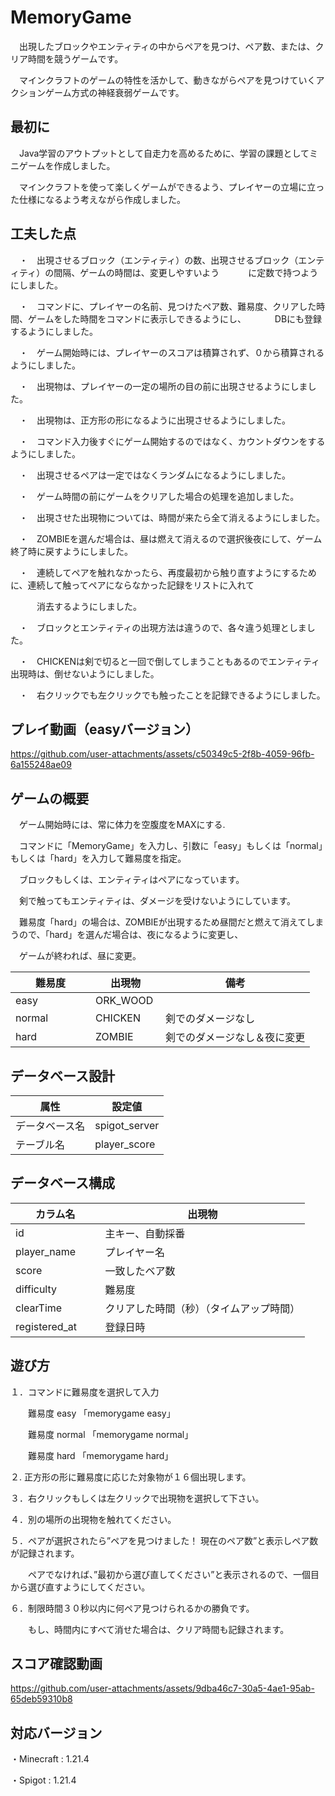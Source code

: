 # MemoryGame
　出現したブロックやエンティティの中からペアを見つけ、ペア数、または、クリア時間を競うゲームです。

　マインクラフトのゲームの特性を活かして、動きながらペアを見つけていくアクションゲーム方式の神経衰弱ゲームです。

## 最初に

　Java学習のアウトプットとして自走力を高めるために、学習の課題としてミニゲームを作成しました。

　マインクラフトを使って楽しくゲームができるよう、プレイヤーの立場に立った仕様になるよう考えながら作成しました。

## 工夫した点

　・　出現させるブロック（エンティティ）の数、出現させるブロック（エンティティ）の間隔、ゲームの時間は、変更しやすいよう
　　　に定数で持つようにしました。

　・　コマンドに、プレイヤーの名前、見つけたペア数、難易度、クリアした時間、ゲームをした時間をコマンドに表示しできるようにし、
　　　DBにも登録するようにしました。

　・　ゲーム開始時には、プレイヤーのスコアは積算されず、０から積算されるようにしました。

　・　出現物は、プレイヤーの一定の場所の目の前に出現させるようにしました。

　・　出現物は、正方形の形になるように出現させるようにしました。

　・　コマンド入力後すぐにゲーム開始するのではなく、カウントダウンをするようにしました。

　・　出現させるペアは一定ではなくランダムになるようにしました。

　・　ゲーム時間の前にゲームをクリアした場合の処理を追加しました。

　・　出現させた出現物については、時間が来たら全て消えるようにしました。

　・　ZOMBIEを選んだ場合は、昼は燃えて消えるので選択後夜にして、ゲーム終了時に戻すようにしました。

　・　連続してペアを触れなかったら、再度最初から触り直すようにするために、連続して触ってペアにならなかった記録をリストに入れて

　　　消去するようにしました。

　・　ブロックとエンティティの出現方法は違うので、各々違う処理としました。

　・　CHICKENは剣で切ると一回で倒してしまうこともあるのでエンティティ出現時は、倒せないようにしました。

　・　右クリックでも左クリックでも触ったことを記録できるようにしました。

## プレイ動画（easyバージョン）

https://github.com/user-attachments/assets/c50349c5-2f8b-4059-96fb-6a155248ae09

## ゲームの概要
　ゲーム開始時には、常に体力を空腹度をMAXにする.

　コマンドに「MemoryGame」を入力し、引数に「easy」もしくは「normal」もしくは「hard」を入力して難易度を指定。

　ブロックもしくは、エンティティはペアになっています。

　剣で触ってもエンティティは、ダメージを受けないようにしています。

　難易度「hard」の場合は、ZOMBIEが出現するため昼間だと燃えて消えてしまうので、「hard」を選んだ場合は、夜になるように変更し、

　ゲームが終われば、昼に変更。


|難易度　　　　 |出現物　　　 |備考 　　　　　　　　　　　|
|-----|-----|-----|
| easy | ORK_WOOD |        |
| normal | CHICKEN | 剣でのダメージなし |
| hard | ZOMBIE | 剣でのダメージなし＆夜に変更 |

## データベース設計
|属性　　　　 |設定値　　　 |
|-----|-----|
| データベース名 | spigot_server |
| テーブル名 | player_score | 

## データベース構成
|カラム名　　　　 |出現物　　　 |
|-----|-----|
| id | 主キー、自動採番 |
| player_name | プレイヤー名 |
| score | 一致したベア数 |
| difficulty | 難易度 | 
| clearTime | クリアした時間（秒）（タイムアップ時間） | 
| registered_at | 登録日時 | 

## 遊び方

１．コマンドに難易度を選択して入力

　　難易度 easy 「memorygame easy」

　　難易度 normal 「memorygame normal」

　　難易度 hard 「memorygame hard」

２. 正方形の形に難易度に応じた対象物が１６個出現します。

３．右クリックもしくは左クリックで出現物を選択して下さい。

４．別の場所の出現物を触れてください。

５．ペアが選択されたら”ペアを見つけました！ 現在のペア数”と表示しペア数が記録されます。

　　ペアでなければ、”最初から選び直してください”と表示されるので、一個目から選び直すようにしてください。

６．制限時間３０秒以内に何ペア見つけられるかの勝負です。

　　もし、時間内にすべて消せた場合は、クリア時間も記録されます。

## スコア確認動画


https://github.com/user-attachments/assets/9dba46c7-30a5-4ae1-95ab-65deb59310b8


## 対応バージョン

  ・Minecraft : 1.21.4

  ・Spigot : 1.21.4

